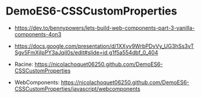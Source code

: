 # DemoES6-CSSCustomProperties

 - https://dev.to/bennypowers/lets-build-web-components-part-3-vanilla-components-4on3

 - https://docs.google.com/presentation/d/1XXyv9WrbPDvVy_UG3hSs3vTSgv5FmXjIpPY3aJqiI0s/edit#slide=id.g1f5a554dbf_0_404

 - Racine: https://nicolachoquet06250.github.com/DemoES6-CSSCustomProperties
 - WebComponents: https://nicolachoquet06250.github.com/DemoES6-CSSCustomProperties/javascript/webcomponents